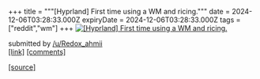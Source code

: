 +++
title = """[Hyprland] First time using a WM and ricing."""
date = 2024-12-06T03:28:33.000Z
expiryDate = 2024-12-06T03:28:33.000Z
tags = ["reddit","wm"]
+++
[![[Hyprland] First time using a WM and ricing.](https://b.thumbs.redditmedia.com/CnqIE_lEXVztH9fiP9dDXV8uHQDIUQA0SwOOJ0cD2Ns.jpg "[Hyprland] First time using a WM and ricing.")](https://www.reddit.com/r/unixporn/comments/1h7s1l2/hyprland_first_time_using_a_wm_and_ricing/)

submitted by [/u/Redox\_ahmii](https://www.reddit.com/user/Redox_ahmii)  
[\[link\]](https://www.reddit.com/gallery/1h7s1l2) [\[comments\]](https://www.reddit.com/r/unixporn/comments/1h7s1l2/hyprland_first_time_using_a_wm_and_ricing/)

[[source]](https://www.reddit.com/r/unixporn/comments/1h7s1l2/hyprland_first_time_using_a_wm_and_ricing/)
